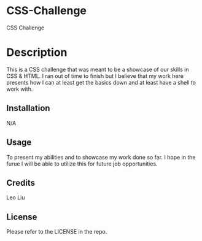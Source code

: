 # CSS-Challenge
CSS Challenge 

# Description

This is a CSS challenge that was meant to be a showcase of our skills in CSS & HTML. I ran out of time to finish but I believe that my work here presents how I can at least get the basics down and at least have a shell to work with.

## Installation

N/A

## Usage

To present my abilities and to showcase my work done so far. I hope in the furue I will be able to utilize this for future job opportunities. 

## Credits

Leo Liu

## License

Please refer to the LICENSE in the repo.